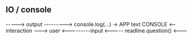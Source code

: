 ## IO / console

-----> output ---------> console.log(...)  ->
APP                                           text CONSOLE <--interaction ---> user
<---------input <----- readline.question() <---